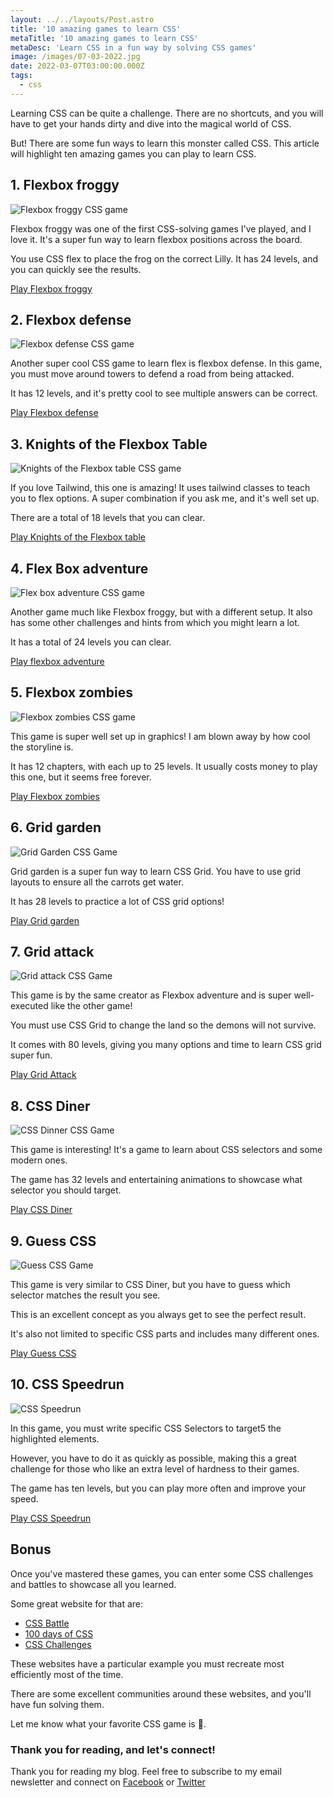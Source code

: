 ```yaml
---
layout: ../../layouts/Post.astro
title: '10 amazing games to learn CSS'
metaTitle: '10 amazing games to learn CSS'
metaDesc: 'Learn CSS in a fun way by solving CSS games'
image: /images/07-03-2022.jpg
date: 2022-03-07T03:00:00.000Z
tags:
  - css
---
```


Learning CSS can be quite a challenge. There are no shortcuts, and you will have to get your hands dirty and dive into the magical world of CSS.

But! There are some fun ways to learn this monster called CSS. This article will highlight ten amazing games you can play to learn CSS.

## 1. Flexbox froggy

![Flexbox froggy CSS game](https://cdn.hashnode.com/res/hashnode/image/upload/v1645941286010/IfWgVWMSP.png)

Flexbox froggy was one of the first CSS-solving games I've played, and I love it.
It's a super fun way to learn flexbox positions across the board.

You use CSS flex to place the frog on the correct Lilly.
It has 24 levels, and you can quickly see the results.

[Play Flexbox froggy](https://flexboxfroggy.com/)

## 2. Flexbox defense

![Flexbox defense CSS game](https://cdn.hashnode.com/res/hashnode/image/upload/v1645941388346/ISBMoQEJo.png)

Another super cool CSS game to learn flex is flexbox defense. In this game, you must move around towers to defend a road from being attacked.

It has 12 levels, and it's pretty cool to see multiple answers can be correct.

[Play Flexbox defense](http://www.flexboxdefense.com/)

## 3. Knights of the Flexbox Table

![Knights of the Flexbox table CSS game](https://cdn.hashnode.com/res/hashnode/image/upload/v1645941484909/CE_gI2qjL.png)

If you love Tailwind, this one is amazing!
It uses tailwind classes to teach you to flex options.
A super combination if you ask me, and it's well set up.

There are a total of 18 levels that you can clear.

[Play Knights of the Flexbox table](https://knightsoftheflexboxtable.com/)

## 4. Flex Box adventure

![Flex box adventure CSS game](https://cdn.hashnode.com/res/hashnode/image/upload/v1645941641104/ZoNRCPR4T.png)

Another game much like Flexbox froggy, but with a different setup.
It also has some other challenges and hints from which you might learn a lot.

It has a total of 24 levels you can clear.

[Play flexbox adventure](https://codingfantasy.com/games/flexboxadventure/play)

## 5. Flexbox zombies

![Flexbox zombies CSS game](https://cdn.hashnode.com/res/hashnode/image/upload/v1645941763052/mkpGdXFQ4.png)

This game is super well set up in graphics!
I am blown away by how cool the storyline is.

It has 12 chapters, with each up to 25 levels. It usually costs money to play this one, but it seems free forever.

[Play Flexbox zombies](https://mastery.games/flexboxzombies)

## 6. Grid garden

![Grid Garden CSS Game](https://cdn.hashnode.com/res/hashnode/image/upload/v1645941872383/5gMB0gxCF.png)

Grid garden is a super fun way to learn CSS Grid. You have to use grid layouts to ensure all the carrots get water.

It has 28 levels to practice a lot of CSS grid options!

[Play Grid garden](https://cssgridgarden.com/)

## 7. Grid attack

![Grid attack CSS Game](https://cdn.hashnode.com/res/hashnode/image/upload/v1645941995081/p6UD5JFH-.png)

This game is by the same creator as Flexbox adventure and is super well-executed like the other game!

You must use CSS Grid to change the land so the demons will not survive.

It comes with 80 levels, giving you many options and time to learn CSS grid super fun.

[Play Grid Attack](https://codingfantasy.com/games/css-grid-attack/play)

## 8. CSS Diner

![CSS Dinner CSS Game](https://cdn.hashnode.com/res/hashnode/image/upload/v1645942101408/9e003Z5vA.png)

This game is interesting!
It's a game to learn about CSS selectors and some modern ones.

The game has 32 levels and entertaining animations to showcase what selector you should target.

[Play CSS Diner](https://flukeout.github.io/)

## 9. Guess CSS

![Guess CSS Game](https://cdn.hashnode.com/res/hashnode/image/upload/v1645942238609/Drx0t3YFJ.png)

This game is very similar to CSS Diner, but you have to guess which selector matches the result you see.

This is an excellent concept as you always get to see the perfect result.

It's also not limited to specific CSS parts and includes many different ones.

[Play Guess CSS](https://www.guess-css.app/)

## 10. CSS Speedrun

![CSS Speedrun](https://cdn.hashnode.com/res/hashnode/image/upload/v1645942354518/c4twY1_Ov.png)

In this game, you must write specific CSS Selectors to target5 the highlighted elements.

However, you have to do it as quickly as possible, making this a great challenge for those who like an extra level of hardness to their games.

The game has ten levels, but you can play more often and improve your speed.

[Play CSS Speedrun](https://css-speedrun.netlify.app/)

## Bonus

Once you've mastered these games, you can enter some CSS challenges and battles to showcase all you learned.

Some great website for that are:

- [CSS Battle](https://cssbattle.dev/)
- [100 days of CSS](https://100dayscss.com/)
- [CSS Challenges](https://css-challenges.com/)

These websites have a particular example you must recreate most efficiently most of the time.

There are some excellent communities around these websites, and you'll have fun solving them.

Let me know what your favorite CSS game is 🙌.

### Thank you for reading, and let's connect!

Thank you for reading my blog. Feel free to subscribe to my email newsletter and connect on [Facebook](https://www.facebook.com/DailyDevTipsBlog) or [Twitter](https://twitter.com/DailyDevTips1)

